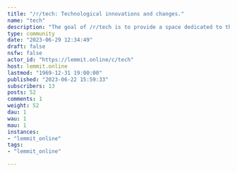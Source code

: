 ```yaml
---
title: "/r/tech: Technological innovations and changes." 
name: "tech"
description: "The goal of /r/tech is to provide a space dedicated to the intelligent discussion of innovations and changes to technology in our ever changing..."
type: community
date: "2023-06-29 12:34:49"
draft: false
nsfw: false
actor_id: "https://lemmit.online/c/tech"
host: lemmit.online
lastmod: "1969-12-31 19:00:00"
published: "2023-06-22 15:59:33"
subscribers: 13
posts: 52
comments: 1
weight: 52
dau: 1
wau: 1
mau: 1
instances:
- "lemmit_online"
tags: 
- "lemmit_online"

---
```

